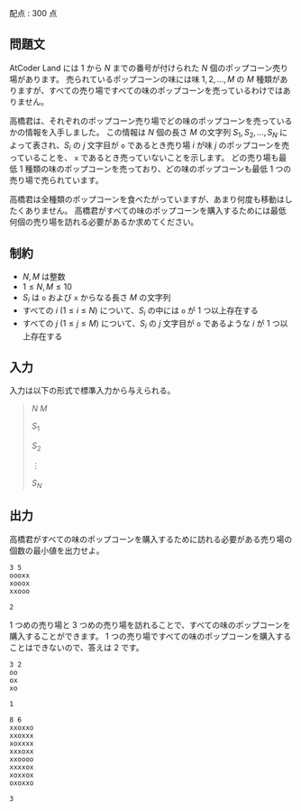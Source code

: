 配点 : $300$ 点

## 問題文

AtCoder Land には $1$ から $N$ までの番号が付けられた $N$ 個のポップコーン売り場があります。
売られているポップコーンの味には味 $1,2,\dots,M$ の $M$ 種類がありますが、すべての売り場ですべての味のポップコーンを売っているわけではありません。

高橋君は、それぞれのポップコーン売り場でどの味のポップコーンを売っているかの情報を入手しました。
この情報は $N$ 個の長さ $M$ の文字列 $S_1,S_2,\dots,S_N$ によって表され、$S_i$ の $j$ 文字目が `o` であるとき売り場 $i$ が味 $j$ のポップコーンを売っていることを、 
`x` であるとき売っていないことを示します。
どの売り場も最低 $1$ 種類の味のポップコーンを売っており、どの味のポップコーンも最低 $1$ つの売り場で売られています。

高橋君は全種類のポップコーンを食べたがっていますが、あまり何度も移動はしたくありません。
高橋君がすべての味のポップコーンを購入するためには最低何個の売り場を訪れる必要があるか求めてください。

## 制約

- $N,M$ は整数
- $1\leq N,M \leq 10$
- $S_i$ は `o` および `x` からなる長さ $M$ の文字列
- すべての $i\ (1\leq i\leq N)$ について、$S_i$ の中には `o` が $1$ つ以上存在する
- すべての $j\ (1\leq j\leq M)$ について、$S_i$ の $j$ 文字目が `o` であるような $i$ が $1$ つ以上存在する

## 入力

入力は以下の形式で標準入力から与えられる。

> $N$ $M$
> 
> $S_1$
> 
> $S_2$
> 
> $\vdots$
> 
> $S_N$

## 出力

高橋君がすべての味のポップコーンを購入するために訪れる必要がある売り場の個数の最小値を出力せよ。

```input1
3 5
oooxx
xooox
xxooo
```

```output1
2
```

$1$ つめの売り場と $3$ つめの売り場を訪れることで、すべての味のポップコーンを購入することができます。
$1$ つの売り場ですべての味のポップコーンを購入することはできないので、答えは $2$ です。

```input2
3 2
oo
ox
xo
```

```output2
1
```

```input3
8 6
xxoxxo
xxoxxx
xoxxxx
xxxoxx
xxoooo
xxxxox
xoxxox
oxoxxo
```

```output3
3
```